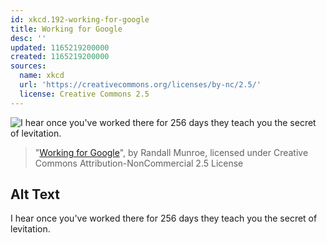 ```yaml
---
id: xkcd.192-working-for-google
title: Working for Google
desc: ''
updated: 1165219200000
created: 1165219200000
sources:
  name: xkcd
  url: 'https://creativecommons.org/licenses/by-nc/2.5/'
  license: Creative Commons 2.5
---
```

![I hear once you've worked there for 256 days they teach you the secret of levitation.](https://imgs.xkcd.com/comics/working_for_google.png)
> "[Working for Google](https://xkcd.com/192/)", by Randall Munroe, licensed under Creative Commons Attribution-NonCommercial 2.5 License

## Alt Text
I hear once you've worked there for 256 days they teach you the secret of levitation.
